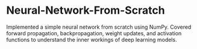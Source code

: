 # Neural-Network-From-Scratch
Implemented a simple neural network from scratch using NumPy. Covered forward propagation, backpropagation, weight updates, and activation functions to understand the inner workings of deep learning models.
